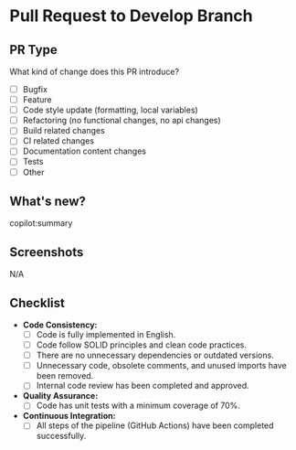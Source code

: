 # Pull Request to Develop Branch

<!--
https://www.boldare.com/tech-blog/pull-request-templates-on-github/
-->
## PR Type
What kind of change does this PR introduce?

- [ ] Bugfix
- [ ] Feature
- [ ] Code style update (formatting, local variables)
- [ ] Refactoring (no functional changes, no api changes)
- [ ] Build related changes
- [ ] CI related changes
- [ ] Documentation content changes
- [ ] Tests
- [ ] Other

## What's new?
copilot:summary

## Screenshots
N/A

## Checklist
- **Code Consistency:**
  <!-- Change the check field [x] to mark a check -->
    - [ ] Code is fully implemented in English.
    - [ ] Code follow SOLID principles and clean code practices.
    - [ ] There are no unnecessary dependencies or outdated versions.
    - [ ] Unnecessary code, obsolete comments, and unused imports have been removed.
    - [ ] Internal code review has been completed and approved.
- **Quality Assurance:**
    - [ ] Code has unit tests with a minimum coverage of 70%.
- **Continuous Integration:**
    - [ ] All steps of the pipeline (GitHub Actions) have been completed successfully.